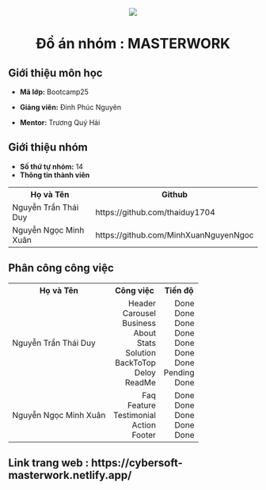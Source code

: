<p align="center">
   <a href="https://cybersoft.edu.vn/">
      <img src="https://cybersoft.edu.vn/wp-content/uploads/2017/03/MIN-OP1.png" border="none">
   </a>
</p>
<h1 align="center">
    Đồ án nhóm : MASTERWORK 
 
</h1>

<h2>
   Giới thiệu môn học   
</h2>

- **Mã lớp:** Bootcamp25

- **Giảng viên:** Đinh Phúc Nguyên
- **Mentor:** Trương Quý Hải

<h2>
   Giới thiệu nhóm
</h2>

- **Số thứ tự nhóm:** 14
- **Thông tin thành viên**

<table align="center">
      <tr>
       <th>Họ và Tên</th>
       <th>Github</th>
       </tr>
      <tr>
       <td>Nguyễn Trần Thái Duy</td>
       <td>https://github.com/thaiduy1704</td>
     </tr>
      <tr>
       <td>Nguyễn Ngọc Minh Xuân </td>
        <td>https://github.com/MinhXuanNguyenNgoc</td>
        </tr>
      
</table>
<h2>
   Phân công công việc 
</h2>

<table align="center">
      <tr>
       <th>Họ và Tên</th>
       <th>Công việc</th>
       <th>Tiến độ</th>
      </tr>
      <tr>
       <td>Nguyễn Trần Thái Duy</td>
       <td align="right" >Header<br>Carousel<br> Business<br> About<br> Stats<br> Solution<br> BackToTop<br> Deloy <br> ReadMe</td>
       <td align="right">Done<br> Done<br> Done<br> Done<br> Done<br> Done<br> Done<br> Pending<br> Done</td>
      </tr>
      <tr>
       <td>Nguyễn Ngọc Minh Xuân </td>
        <td align="right">Faq<br> Feature<br> Testimonial<br> Action<br> Footer</td>
        <td align="right">Done<br> Done<br> Done<br> Done<br> Done<br></td>
        </tr>
      
</table>

<h2>
  Link trang web  : https://cybersoft-masterwork.netlify.app/
</h2>
